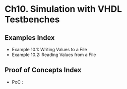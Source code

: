 # Ch10. Simulation with VHDL Testbenches

## Examples Index
* Example 10.1: Writing Values to a File
* Example 10.2: Reading Values from a File

## Proof of Concepts Index
* PoC :  
